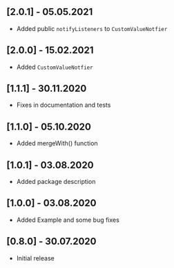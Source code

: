 ## [2.0.1] - 05.05.2021

* Added public `notifyListeners` to `CustomValueNotfier` 

## [2.0.0] - 15.02.2021

* Added `CustomValueNotfier` 
## [1.1.1] - 30.11.2020

* Fixes in documentation and tests 
## [1.1.0] - 05.10.2020

* Added mergeWith() function

## [1.0.1] - 03.08.2020

* Added package description

## [1.0.0] - 03.08.2020

* Added Example and some bug fixes

## [0.8.0] - 30.07.2020

* Initial release
